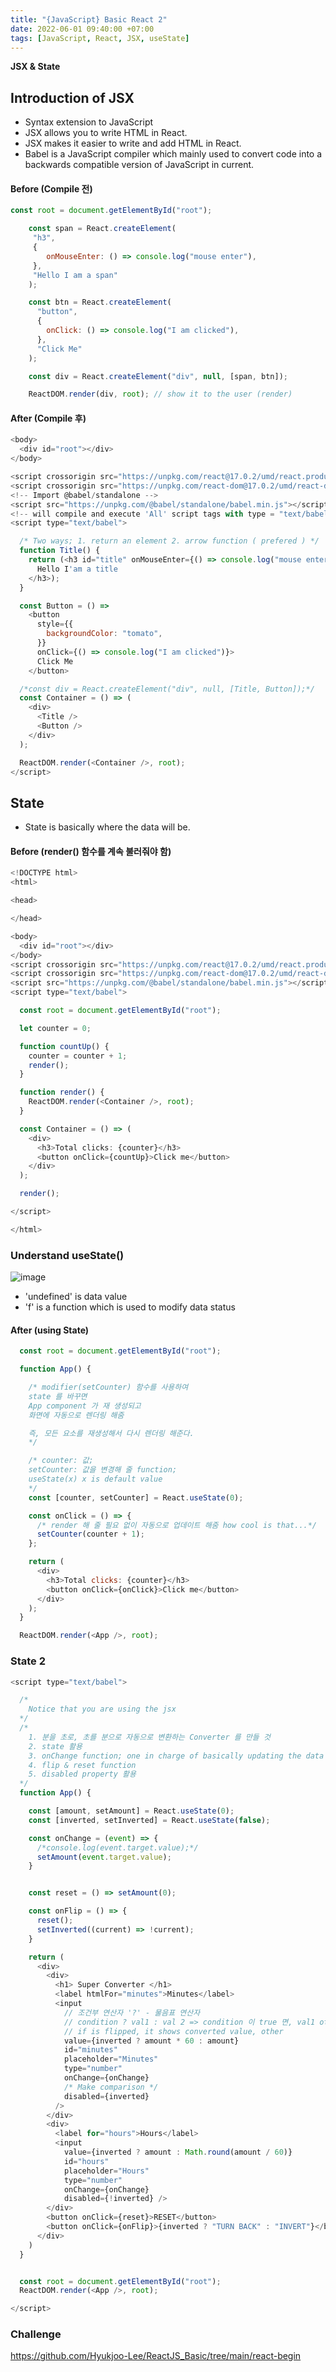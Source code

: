 ```yaml
---
title: "{JavaScript} Basic React 2"
date: 2022-06-01 09:40:00 +07:00
tags: [JavaScript, React, JSX, useState]
---
```


**JSX & State**

## Introduction of JSX

- Syntax extension to JavaScript
- JSX allows you to write HTML in React.
- JSX makes it easier to write and add HTML in React.
- Babel is a JavaScript compiler which mainly used to convert code into a backwards compatible version of JavaScript in current.

#### Before (Compile 전)
```javascript
const root = document.getElementById("root");

    const span = React.createElement(
     "h3",
     {
        onMouseEnter: () => console.log("mouse enter"),
     },
     "Hello I am a span"
    );

    const btn = React.createElement(
      "button", 
      {
        onClick: () => console.log("I am clicked"),
      },
      "Click Me"  
    );

    const div = React.createElement("div", null, [span, btn]);

    ReactDOM.render(div, root); // show it to the user (render)

```

#### After (Compile 후)
```javascript
<body>
  <div id="root"></div>
</body>

<script crossorigin src="https://unpkg.com/react@17.0.2/umd/react.production.min.js"></script>
<script crossorigin src="https://unpkg.com/react-dom@17.0.2/umd/react-dom.production.min.js"></script>
<!-- Import @babel/standalone -->
<script src="https://unpkg.com/@babel/standalone/babel.min.js"></script>
<!-- will compile and execute 'All' script tags with type = "text/babel" or "text/jsx" -->
<script type="text/babel">

  /* Two ways; 1. return an element 2. arrow function ( prefered ) */
  function Title() {
    return (<h3 id="title" onMouseEnter={() => console.log("mouse entered")}>
      Hello I'am a title
    </h3>);
  }

  const Button = () =>
    <button
      style={{
        backgroundColor: "tomato",
      }}
      onClick={() => console.log("I am clicked")}>
      Click Me
    </button>

  /*const div = React.createElement("div", null, [Title, Button]);*/
  const Container = () => (
    <div>
      <Title />
      <Button />
    </div>
  );

  ReactDOM.render(<Container />, root);
</script>
```

## State
- State is basically where the data will be.

#### Before (render() 함수를 계속 불러줘야 함)
```javascript
<!DOCTYPE html>
<html>

<head>

</head>

<body>
  <div id="root"></div>
</body>
<script crossorigin src="https://unpkg.com/react@17.0.2/umd/react.production.min.js"></script>
<script crossorigin src="https://unpkg.com/react-dom@17.0.2/umd/react-dom.production.min.js"></script>
<script src="https://unpkg.com/@babel/standalone/babel.min.js"></script>
<script type="text/babel">

  const root = document.getElementById("root");

  let counter = 0;

  function countUp() {
    counter = counter + 1;
    render();
  }

  function render() {
    ReactDOM.render(<Container />, root);
  }

  const Container = () => (
    <div>
      <h3>Total clicks: {counter}</h3>
      <button onClick={countUp}>Click me</button>
    </div>
  );

  render();

</script>

</html>
```

### Understand useState() 
![image](https://user-images.githubusercontent.com/96518885/169664643-a1f67839-eb1c-42ba-a398-a9addce01bec.png)

- 'undefined' is data value
- 'f' is a function which is used to modify data status 

#### After (using State)

```javascript
  const root = document.getElementById("root");

  function App() {

    /* modifier(setCounter) 함수를 사용하여 
    state 를 바꾸면 
    App component 가 재 생성되고
    화면에 자동으로 렌더링 해줌

    즉, 모든 요소를 재생성해서 다시 렌더링 해준다.
    */

    /* counter: 값; 
    setCounter: 값을 변경해 줄 function;
    useState(x) x is default value
    */
    const [counter, setCounter] = React.useState(0);

    const onClick = () => {
      /* render 해 줄 필요 없이 자동으로 업데이트 해줌 how cool is that...*/
      setCounter(counter + 1);
    };

    return (
      <div>
        <h3>Total clicks: {counter}</h3>
        <button onClick={onClick}>Click me</button>
      </div>
    );
  }

  ReactDOM.render(<App />, root);

```


### State 2

```javascript
<script type="text/babel">

  /*
    Notice that you are using the jsx
  */
  /* 
    1. 분을 초로, 초를 분으로 자동으로 변환하는 Converter 를 만들 것
    2. state 활용
    3. onChange function; one in charge of basically updating the data
    4. flip & reset function
    5. disabled property 활용
  */
  function App() {

    const [amount, setAmount] = React.useState(0);
    const [inverted, setInverted] = React.useState(false);

    const onChange = (event) => {
      /*console.log(event.target.value);*/
      setAmount(event.target.value);
    }


    const reset = () => setAmount(0);

    const onFlip = () => {
      reset();
      setInverted((current) => !current);
    }

    return (
      <div>
        <div>
          <h1> Super Converter </h1>
          <label htmlFor="minutes">Minutes</label>
          <input
            // 조건부 연산자 '?' - 물음표 연산자
            // condition ? val1 : val 2 => condition 이 true 면, val1 otherwise val2
            // if is flipped, it shows converted value, other
            value={inverted ? amount * 60 : amount}
            id="minutes"
            placeholder="Minutes"
            type="number"
            onChange={onChange}
            /* Make comparison */
            disabled={inverted}
          />
        </div>
        <div>
          <label for="hours">Hours</label>
          <input
            value={inverted ? amount : Math.round(amount / 60)}
            id="hours"
            placeholder="Hours"
            type="number"
            onChange={onChange}
            disabled={!inverted} />
        </div>
        <button onClick={reset}>RESET</button>
        <button onClick={onFlip}>{inverted ? "TURN BACK" : "INVERT"}</button>
      </div>
    )
  }


  const root = document.getElementById("root");
  ReactDOM.render(<App />, root);

</script>
```

### Challenge

https://github.com/Hyukjoo-Lee/ReactJS_Basic/tree/main/react-begin
